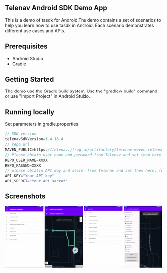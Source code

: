 ## Telenav Android SDK Demo App
This is a demo of tasdk for Android.The demo contains a set of scenarios to help you learn how to use tasdk in Android.
Each scenario demonstrates different use cases and APIs.

## Prerequisites
- Android Studio
- Gradle

## Getting Started
The demo use the Gradle build system. Use the "gradlew build" command or use "Import Project" in Android Stuido.

## Running locally
Set parameters in gradle.properties
```kotlin
// SDK version
telenavSdkVersion=1.4.16.4
// repo url
MAVEN_PUBLIC=https://telenav.jfrog.io/artifactory/telenav-maven-releases/
// Please obtain user name and password from Telenav and set them here.
REPO_USER_NAME=XXXX
REPO_PASSWD=XXXX
// please obtatin API key and secret from Telenav and set them here. (double quotes is needed here)
API_KEY="Your API key"
API_SECRET="Your API secret"
```

Screenshots
-----------
![](screenshots/demo-splash.png)
